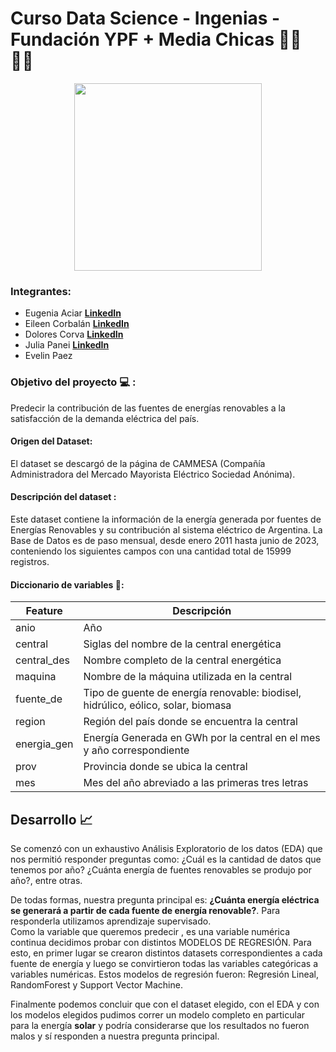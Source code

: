 # Curso Data Science - Ingenias - Fundación YPF + Media Chicas   :woman_student: :woman_technologist:

<p align="center">
      <img src=https://github.com/mdcorva/Proyecto-energia-renovable-Argentina/blob/main/logo.png width="300">
</p>


### Integrantes: 
- Eugenia Aciar [**LinkedIn**](https://www.linkedin.com/in/eugenia-aciar/)
- Eileen Corbalán [**LinkedIn**](https://www.linkedin.com/in/eileen-corbalan/)
- Dolores Corva [**LinkedIn**](https://www.linkedin.com/in/m-dolores-corva/)
- Julia Panei [**LinkedIn**](https://www.linkedin.com/in/julia-panei/)
- Evelin Paez 

### Objetivo del proyecto :computer: :
Predecir la contribución de las fuentes de energías renovables a la satisfacción de la demanda eléctrica del país. 

#### Origen del Dataset:
El dataset se descargó de la página de CAMMESA (Compañía Administradora del Mercado Mayorista Eléctrico Sociedad Anónima). 

#### Descripción del dataset  :
Este dataset contiene la información de la energía generada por fuentes de Energías Renovables y su contribución al sistema eléctrico de Argentina. 
La Base de Datos es de paso mensual, desde enero 2011 hasta junio de 2023, conteniendo los siguientes campos con una cantidad total de 15999 registros. 

#### **Diccionario de variables  :bookmark::**
|**Feature**|**Descripción**|
|-----------|---------------|
|anio       | Año           |
|central    | Siglas del nombre de la central energética|
|central_des| Nombre completo de la central energética|
|maquina    | Nombre de la máquina utilizada en la central|
|fuente_de  | Tipo de guente de energía renovable: biodisel, hidrúlico, eólico, solar, biomasa|
|region     | Región del país donde se encuentra la central|
|energia_gen| Energía Generada en GWh por la central en el mes y año correspondiente|
|prov       | Provincia donde se ubica la central|
|mes        | Mes del año abreviado a las primeras tres letras|
      
## Desarrollo :chart_with_upwards_trend:
Se comenzó con un exhaustivo Análisis Exploratorio de los datos (EDA) que nos permitió responder preguntas como: ¿Cuál es la cantidad de datos que tenemos por año? ¿Cuánta energía de fuentes renovables se produjo por año?, entre otras. 

De todas formas, nuestra pregunta principal es: **¿Cuánta energía eléctrica se generará a partir de cada fuente de energía renovable?**. Para responderla utilizamos aprendizaje supervisado.  
Como la variable que queremos predecir , es una variable numérica continua decidimos probar con distintos MODELOS DE REGRESIÓN. Para esto, en primer lugar se crearon distintos datasets correspondientes a cada fuente de energía  y luego se convirtieron todas las variables categóricas a variables numéricas. Estos modelos de regresión fueron: Regresión Lineal, RandomForest y Support Vector Machine. 

Finalmente podemos concluir que con el dataset elegido, con el EDA y con los modelos elegidos pudimos correr un modelo completo en particular para la energía **solar** y podría considerarse que los resultados no fueron malos y sí responden a nuestra pregunta principal. 
